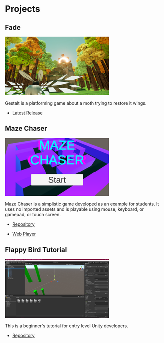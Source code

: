 # Projects

## Fade

<img src="tempsnip.png" alt="Fade" width="333"/>

Gestalt is a platforming game about a moth trying to restore it wings.

* [Latest Release](https://team-forest.itch.io/gestalt)

## Maze Chaser

<img src="mazechaser.png" alt="Maze Chaser" width="333"/>

Maze Chaser is a simplistic game developed as an example for students. It uses no imported assets and is playable using mouse, keyboard, or gamepad, or touch screen.

* [Repository](https://github.com/vanPhelan/Maze-Chaser)

* [Web Player](https://vanphelan.github.io/Maze-Chaser/player/)

## Flappy Bird Tutorial

<img src="flappybirdtutorial.png" alt="Flappy Bird Tutorial" width="333"/>

This is a beginner's tutorial for entry level Unity developers.

* [Repository](https://github.com/vanPhelan/Flappy-Bird-Tutorial)

